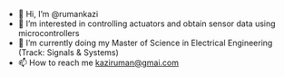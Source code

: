 - 👋 Hi, I’m @rumankazi
- 👀 I’m interested in controlling actuators and obtain sensor data using microcontrollers
- 🌱 I’m currently doing my Master of Science in Electrical Engineering (Track: Signals & Systems)
- 📫 How to reach me kaziruman@gmai.com

<!---
rumankazi/rumankazi is a ✨ special ✨ repository because its `README.md` (this file) appears on your GitHub profile.
You can click the Preview link to take a look at your changes.
--->
